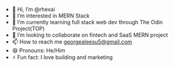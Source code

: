 - 👋 Hi, I’m @rhexai
- 👀 I’m interested in MERN Stack
- 🌱 I’m currently learning full stack web dev through The Odin Project(TOP)
- 💞️ I’m looking to collaborate on fintech and SaaS MERN project
- 📫 How to reach me georgealeesu5@gmail.com
- 😄 Pronouns: He/Him
- ⚡ Fun fact: I love building and marketing

<!---
rhexai/rhexai is a ✨ special ✨ repository because its `README.md` (this file) appears on your GitHub profile.
You can click the Preview link to take a look at your changes.
--->
